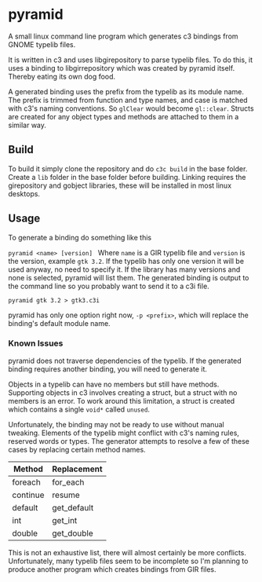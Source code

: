 # pyramid

A small linux command line program which generates c3 bindings from GNOME typelib files.

It is written in c3 and uses libgirepository to parse typelib files. To do this, it uses a binding to libgirrepository which was created by pyramid itself. Thereby eating its own dog food.

A generated binding uses the prefix from the typelib as its module name. The prefix is trimmed from function and type names, and case is matched with c3's naming conventions. So `glClear` would become `gl::clear`. Structs are created for any object types and methods are attached to them in a similar way.

## Build

To build it simply clone the repository and do `c3c build` in the base folder. Create a `lib` folder in the base folder before building. Linking requires the girepository and gobject libraries, these will be installed in most linux desktops.

## Usage

To generate a binding do something like this

`pyramid <name> [version]
`
Where `name` is a GIR typelib file and `version` is the version, example `gtk 3.2`. If the typelib has only one version it will be used anyway, no need to specify it. If the library has many versions and none is selected, pyramid will list them. The generated binding is output to the command line so you probably want to send it to a c3i file.

`pyramid gtk 3.2 > gtk3.c3i`

pyramid has only one option right now, `-p <prefix>`, which will replace the binding's default module name.

### Known Issues

pyramid does not traverse dependencies of the typelib. If the generated binding requires another binding, you will need to generate it.

Objects in a typelib can have no members but still have methods. Supporting objects in c3 involves creating a struct, but a struct with no members is an error. To work around this limitation, a struct is created which contains a single `void*` called `unused`.

Unfortunately, the binding may not be ready to use without manual tweaking. Elements of the typelib might conflict with c3's naming rules, reserved words or types. The generator attempts to resolve a few of these cases by replacing certain method names.

| Method | Replacement |
| --- | --- |
| foreach | for_each |
| continue | resume |
| default | get_default |
| int | get_int |
| double | get_double |

This is not an exhaustive list, there will almost certainly be more conflicts. Unfortunately, many typelib files seem to be incomplete so I'm planning to produce another program which creates bindings from GIR files.
